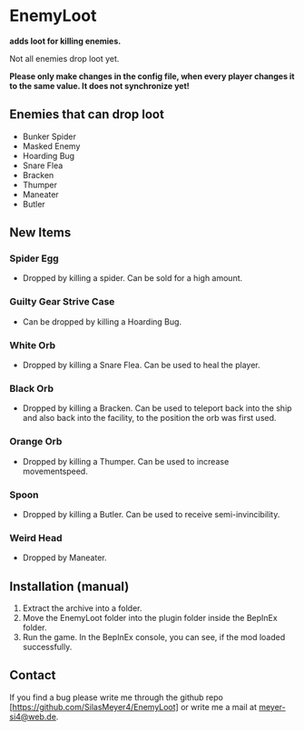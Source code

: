 # EnemyLoot
**adds loot for killing enemies.** 

Not all enemies drop loot yet. 

**Please only make changes in the config file, when every player changes it to the same value. It does not synchronize yet!**

## Enemies that can drop loot 
- Bunker Spider 
- Masked Enemy
- Hoarding Bug
- Snare Flea
- Bracken
- Thumper
- Maneater
- Butler

## New Items
### Spider Egg
- Dropped by killing a spider. Can be sold for a high amount.
### Guilty Gear Strive Case 
- Can be dropped by killing a Hoarding Bug.
### White Orb
- Dropped by killing a Snare Flea. Can be used to heal the player.
### Black Orb
- Dropped by killing a Bracken. Can be used to teleport back into the ship and also back into the facility, to the position the orb was first used.
### Orange Orb
- Dropped by killing a Thumper. Can be used to increase movementspeed.
### Spoon
- Dropped by killing a Butler. Can be used to receive semi-invincibility.
### Weird Head
- Dropped by Maneater. 

## Installation (manual)
1. Extract the archive into a folder.
2. Move the EnemyLoot folder into the plugin folder inside the BepInEx folder.
3. Run the game. In the BepInEx console, you can see, if the mod loaded successfully.

## Contact

If you find a bug please write me through the github repo [https://github.com/SilasMeyer4/EnemyLoot] or write me a mail at meyer-si4@web.de. 


